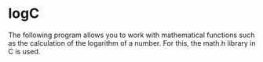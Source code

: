 # logC
The following program allows you to work with mathematical functions such as the calculation of the logarithm of a number. For this, the math.h library in C is used.
